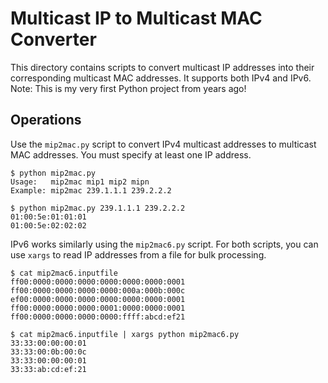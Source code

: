 # Multicast IP to Multicast MAC Converter
This directory contains scripts to convert multicast IP addresses
into their corresponding multicast MAC addresses. It supports
both IPv4 and IPv6. Note: This is my very first Python project from years ago!

## Operations
Use the `mip2mac.py` script to convert IPv4 multicast addresses to
multicast MAC addresses. You must specify at least one IP address.

```
$ python mip2mac.py
Usage:   mip2mac mip1 mip2 mipn
Example: mip2mac 239.1.1.1 239.2.2.2

$ python mip2mac.py 239.1.1.1 239.2.2.2
01:00:5e:01:01:01
01:00:5e:02:02:02
```

IPv6 works similarly using the `mip2mac6.py` script. For both scripts, you can
use `xargs` to read IP addresses from a file for bulk processing.

```
$ cat mip2mac6.inputfile
ff00:0000:0000:0000:0000:0000:0000:0001
ff00:0000:0000:0000:0000:000a:000b:000c
ef00:0000:0000:0000:0000:0000:0000:0001
ff00:0000:0000:0000:0001:0000:0000:0001
ff00:0000:0000:0000:0000:ffff:abcd:ef21

$ cat mip2mac6.inputfile | xargs python mip2mac6.py
33:33:00:00:00:01
33:33:00:0b:00:0c
33:33:00:00:00:01
33:33:ab:cd:ef:21
```
